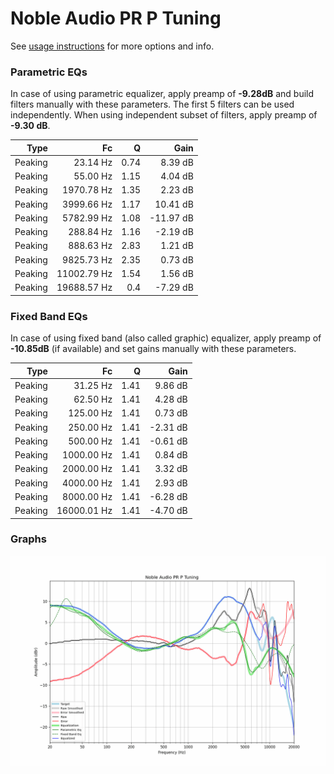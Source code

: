 # Noble Audio PR P Tuning
See [usage instructions](https://github.com/jaakkopasanen/AutoEq#usage) for more options and info.

### Parametric EQs
In case of using parametric equalizer, apply preamp of **-9.28dB** and build filters manually
with these parameters. The first 5 filters can be used independently.
When using independent subset of filters, apply preamp of **-9.30 dB**.

| Type    | Fc          |    Q | Gain      |
|--------:|------------:|-----:|----------:|
| Peaking | 23.14 Hz    | 0.74 | 8.39 dB   |
| Peaking | 55.00 Hz    | 1.15 | 4.04 dB   |
| Peaking | 1970.78 Hz  | 1.35 | 2.23 dB   |
| Peaking | 3999.66 Hz  | 1.17 | 10.41 dB  |
| Peaking | 5782.99 Hz  | 1.08 | -11.97 dB |
| Peaking | 288.84 Hz   | 1.16 | -2.19 dB  |
| Peaking | 888.63 Hz   | 2.83 | 1.21 dB   |
| Peaking | 9825.73 Hz  | 2.35 | 0.73 dB   |
| Peaking | 11002.79 Hz | 1.54 | 1.56 dB   |
| Peaking | 19688.57 Hz | 0.4  | -7.29 dB  |

### Fixed Band EQs
In case of using fixed band (also called graphic) equalizer, apply preamp of **-10.85dB**
(if available) and set gains manually with these parameters.

| Type    | Fc          |    Q | Gain     |
|--------:|------------:|-----:|---------:|
| Peaking | 31.25 Hz    | 1.41 | 9.86 dB  |
| Peaking | 62.50 Hz    | 1.41 | 4.28 dB  |
| Peaking | 125.00 Hz   | 1.41 | 0.73 dB  |
| Peaking | 250.00 Hz   | 1.41 | -2.31 dB |
| Peaking | 500.00 Hz   | 1.41 | -0.61 dB |
| Peaking | 1000.00 Hz  | 1.41 | 0.84 dB  |
| Peaking | 2000.00 Hz  | 1.41 | 3.32 dB  |
| Peaking | 4000.00 Hz  | 1.41 | 2.93 dB  |
| Peaking | 8000.00 Hz  | 1.41 | -6.28 dB |
| Peaking | 16000.01 Hz | 1.41 | -4.70 dB |

### Graphs
![](./Noble%20Audio%20PR%20P%20Tuning.png)